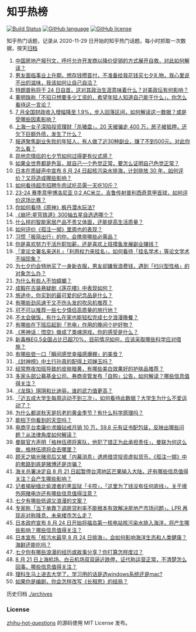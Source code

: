# 知乎热榜
[![Build Status](https://github.com/ToWeLong/zhihu-hot-questions/workflows/CI/badge.svg)](https://github.com/ToWeLong/zhihu-hot-questions/actions)
[![GitHub language](https://img.shields.io/badge/language-golang-orange.svg)](https://golang.org/)
[![GitHub license](https://img.shields.io/github/license/ToWeLong/zhihu-hot-questions)](https://github.com/ToWeLong/zhihu-hot-questions/blob/main/LICENSE)

知乎热门话题，记录从 2020-11-29 日开始的知乎热门话题。每小时抓取一次数据，按天[归档](./archives)

<!-- BEGIN -->

1. [中国房地产报刊文，呼吁允许开发商以降价促销的方式展开自救，对此如何解读？](https://www.zhihu.com/question/618392209)
1. [男友面临事业上升期，想存钱攒首付，不准备给我花钱买七夕礼物，我心里说不出的滋味，我该如何让自己自洽？](https://www.zhihu.com/question/617745810)
1. [特朗普称将于 24 日自首，这对其政治生涯意味着什么？对美政坛有何影响？](https://www.zhihu.com/question/618525860)
1. [董明珠称「不招只想要多少工资的，希望年轻人知道自己能干什么」，你怎么看待这一言论？](https://www.zhihu.com/question/618374170)
1. [7 月全国财政收入增幅降至 1.9%，步入回落区间，如何解读这一数据？或是受哪些因素影响？](https://www.zhihu.com/question/618531521)
1. [上海一女子深陷投资理财「杀猪盘」，20 天被骗走 400 万，房子被抵押，还欠下巨额外债，发生了什么？](https://www.zhihu.com/question/618521264)
1. [报道聚焦副业失败的年轻人，有人做了近30种副业，赚了不到500元。对此你怎么看？](https://www.zhihu.com/question/617182472)
1. [异地恋情侣的七夕节如何过得更有仪式感？](https://www.zhihu.com/question/614078672)
1. [如果全世界都是色盲，就自己一个色觉正常，要怎么证明自己色觉正常？](https://www.zhihu.com/question/617922404)
1. [日本在质疑声中宣布 8 月 24 日起核污染水排海，计划排放 30 年，如何评价？又将造成哪些影响？](https://www.zhihu.com/question/618538150)
1. [如何看待超市招聘牛肉试吃员需一天吃10斤？](https://www.zhihu.com/question/617750711)
1. [23-24 赛季意甲博洛尼亚 0:2 AC米兰，吉鲁传射普利西奇意甲首球，如何评价这场比赛？](https://www.zhihu.com/question/618500496)
1. [你如何看待《原神》枫丹潜水玩法?](https://www.zhihu.com/question/618123492)
1. [《崩坏:星穹铁道》300抽五星自选选哪个？](https://www.zhihu.com/question/601176750)
1. [什么样的智能家居产品不贵又体面，还能提高生活质量？](https://www.zhihu.com/question/614166389)
1. [如何评价《孤注一掷》里周也的表现？](https://www.zhihu.com/question/617162052)
1. [习惯「极简出行」的你，会携带哪些必需品？](https://www.zhihu.com/question/617601560)
1. [你是喜欢努力干活升职加薪，还是喜欢上班摸鱼发展副业赚钱？](https://www.zhihu.com/question/613881284)
1. [「拿论文署名来送礼」「利用权力来挂名」，如何看待「挂名学术」等论文学术不端现象？](https://www.zhihu.com/question/618344132)
1. [为七夕约会特地买了一身新衣服，男友却嫌我浪费钱，遇到「扫兴型性格」的对象怎么办？](https://www.zhihu.com/question/617928143)
1. [为什么有些人不怕蟑螂？](https://www.zhihu.com/question/557294170)
1. [成毅在古装悬疑剧《莲花楼》中表现如何？](https://www.zhihu.com/question/613593467)
1. [旅途中，你买到的最可爱的纪念品是什么？](https://www.zhihu.com/question/615307888)
1. [有哪些劲风速干又不伤头发的吹风机推荐？](https://www.zhihu.com/question/615238041)
1. [可不可以推荐一些七夕情侣高质量的旅行地？](https://www.zhihu.com/question/479473381)
1. [不太会做饭，有什么在家也能轻松完成七夕浪漫晚餐？](https://www.zhihu.com/question/614921084)
1. [有哪些在下班后起到「充电」作用的晚间个护好物？](https://www.zhihu.com/question/617215515)
1. [《黑神话：悟空》做成了类魂游戏，你的感受是什么？](https://www.zhihu.com/question/618245250)
1. [新毒株EG.5全国占比已超70%，目前情况如何，应该采取哪些科学应对措施？](https://www.zhihu.com/question/618355918)
1. [有哪些尝一口「瞬间感觉幸福感爆棚」的美食？](https://www.zhihu.com/question/614921125)
1. [《封神榜》中土行孙真的配得上邓婵玉吗？](https://www.zhihu.com/question/333835174)
1. [经常熬夜加班导致的皮肤暗黄，有哪些美白效果好的护肤品推荐？](https://www.zhihu.com/question/615238035)
1. [多家头部公募基金公司、券商资管发布「自购」公告，如何解读？哪些信息值得关注？](https://www.zhihu.com/question/618392020)
1. [《龙珠》琪琪和比迪丽，谁的武力值更高？](https://www.zhihu.com/question/515607759)
1. [「近五成大学生每周运动不到三次」，如何看待此数据？大学生为什么不爱运动了？](https://www.zhihu.com/question/618342565)
1. [为什么都说秋天是抗老的黄金季节？有什么科学原理吗？](https://www.zhihu.com/question/615983142)
1. [能拍下你看到的天空吗？](https://www.zhihu.com/question/618304450)
1. [电商平台卖廉价求婚钻戒月销 10 万，59.8 元有证书配包装，反映出哪些问题？从法律角度如何解读？](https://www.zhihu.com/question/618348979)
1. [曼联官方声明「格林伍德将离队，他犯了错正为此承担责任」，曼联为何这么做，格林伍德将会去哪里？](https://www.zhihu.com/question/618481143)
1. [顾天之输光赌资后又被「内幕消息」诱惑借贷投资虚拟货币，《孤注一掷》中的套路到底是赌博还是诈骗？](https://www.zhihu.com/question/616198914)
1. [海关总署决定自 8 月 21 日起暂停台湾地区芒果输入大陆，还有哪些信息值得关注？会产生哪些影响？](https://www.zhihu.com/question/618381078)
1. [记者揭秘缅北偷渡者的黑监狱「卡院」，「这里为了钱没有任何底线」，关于境外网赌电诈还有哪些信息值得注意？](https://www.zhihu.com/question/618368991)
1. [七夕有哪些低调又浪漫的文案？](https://www.zhihu.com/question/618550084)
1. [专家称「当下单靠下调房贷利率不能根本有效解决房地产市场问题」，LPR 再现非对称降息，未来楼市怎么走？](https://www.zhihu.com/question/618394981)
1. [日本政府宣布 8 月 24 日开始将福岛第一核电站核污染水排入海洋，将产生哪些影响？哪些信息值得关注？](https://www.zhihu.com/question/618526093)
1. [日本宣布「核污水最早 8 月 24 日排海」，会如何影响海洋生态和人类健康？海鲜还能吃吗？](https://www.zhihu.com/question/618479369)
1. [七夕你有哪些浪漫的经历或故事分享？你打算怎样度过？](https://www.zhihu.com/question/618520751)
1. [8 月 21 日上海机场、白云机场双双逼近跌停，证代称运营正常，不清楚怎么回事，哪些信息值得关注？](https://www.zhihu.com/question/618368044)
1. [理科生马上进去大学了，学习用的话是选windows系统还是mac?](https://www.zhihu.com/question/617593900)
1. [如果你是编剧，你会怎样改写《长相思》的结局？](https://www.zhihu.com/question/617355310)

<!-- END -->

历史归档 [./archives](./archives)


### License
[zhihu-hot-questions](https://github.com/towelong/zhihu-hot-questions) 的源码使用 MIT License 发布。